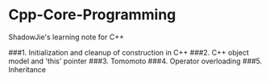# Cpp-Core-Programming
ShadowJie's learning note for C++

###1. Initialization and cleanup of construction in C++
###2. C++ object model and 'this' pointer
###3. Tomomoto
###4. Operator overloading
###5. Inheritance